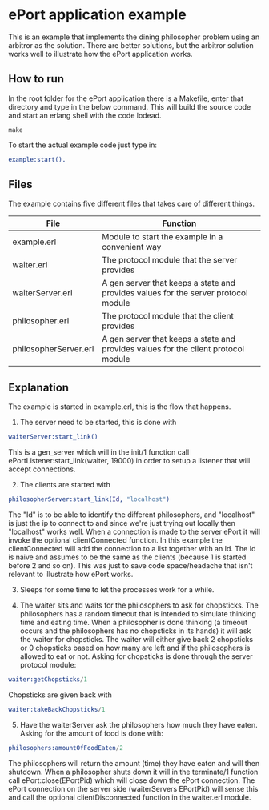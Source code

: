# ePort application example

This is an example that implements the dining philosopher problem using an
arbitror as the solution. There are better solutions, but the arbitror solution
works well to illustrate how the ePort application works.

## How to run
In the root folder for the ePort application there is a Makefile, enter that
directory and type in the below command. This will build the source code and
start an erlang shell with the code lodead.
```
make
```

To start the actual example code just type in:
```erlang
example:start().
```

## Files
The example contains five different files that takes care of different things.

| File                  | Function                                                                           |
|-----------------------|------------------------------------------------------------------------------------|
| example.erl           | Module to start the example in a convenient way                                    |
| waiter.erl            | The protocol module that the server provides                                       |
| waiterServer.erl      | A gen server that keeps a state and provides values for the server protocol module |
| philosopher.erl       | The protocol module that the client provides                                       |
| philosopherServer.erl | A gen server that keeps a state and provides values for the client protocol module |

## Explanation
The example is started in example.erl, this is the flow that happens.
1. The server need to be started, this is done with
```erlang
waiterServer:start_link()
```
This is a gen_server which will in the init/1 function call ePortListener:start_link(waiter, 19000) in order
to setup a listener that will accept connections.

2. The clients are started with
```erlang
philosopherServer:start_link(Id, "localhost")
```
The "Id" is to be able to identify the different philosophers, and "localhost" is just the ip to connect to
and since we're just trying out locally then "localhost" works well.
When a connection is made to the server ePort it will invoke the optional clientConnected function. In this
example the clientConnected will add the connection to a list together with an Id. The Id is naive and assumes
to be the same as the clients (because 1 is started before 2 and so on). This was just to save code space/headache
that isn't relevant to illustrate how ePort works.

3. Sleeps for some time to let the processes work for a while.

4. The waiter sits and waits for the philosophers to ask for chopsticks. The philosophers has a random timeout
that is intended to simulate thinking time and eating time. When a philosopher is done thinking (a timeout
occurs and the philosophers has no chopsticks in its hands) it will ask the waiter for chopsticks. The waiter
will either give back 2 chopsticks or 0 chopsticks based on how many are left and if the philosophers is allowed
to eat or not. Asking for chopsticks is done through the server protocol module:
```erlang
waiter:getChopsticks/1
```
Chopsticks are given back with
```erlang
waiter:takeBackChopsticks/1
```

5. Have the waiterServer ask the philosophers how much they have eaten. Asking for the amount of food is done with:
```erlang
philosophers:amountOfFoodEaten/2
```
The philosophers will return the amount (time) they have eaten and will then shutdown.
When a philosopher shuts down it will in the terminate/1 function call ePort:close(EPortPid) which will close down
the ePort connection. The ePort connection on the server side (waiterServers EPortPid) will sense this and call
the optional clientDisconnected function in the waiter.erl module.